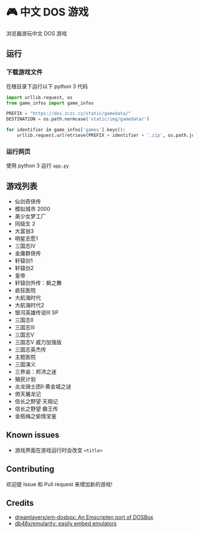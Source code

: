 # 🎮 中文 DOS 游戏

浏览器游玩中文 DOS 游戏

## 运行

### 下载游戏文件

在根目录下运行以下 python 3 代码

``` python
import urllib.request, os
from game_infos import game_infos

PREFIX = "https://dos.zczc.cz/static/gamedata/"
DESTINATION = os.path.normcase('static/img/gamedata/')

for identifier in game_infos['games'].keys():
    urllib.request.urlretrieve(PREFIX + identifier + '.zip', os.path.join(DESTINATION, identifier + '.zip'))
```

### 运行网页

使用 python 3 运行 `app.py`

## 游戏列表

* 仙剑奇侠传
* 模拟城市 2000
* 美少女梦工厂
* 同级生 2
* 大富翁3
* 明星志愿1
* 三国志IV
* 金庸群侠传
* 轩辕剑1
* 轩辕剑2
* 皇帝
* 轩辕剑外传：枫之舞
* 疯狂医院
* 大航海时代
* 大航海时代2
* 银河英雄传说III SP
* 三国志II
* 三国志III
* 三国志V
* 三国志V 威力加强版
* 三国志英杰传
* 主题医院
* 三国演义
* 三界谕：邦沛之迷
* 殖民计划
* 炎龙骑士团II‧黄金城之谜
* 倚天屠龙记
* 信长之野望·天翔记
* 信长之野望·霸王传
* 金瓶梅之偷情宝鉴


## Known issues

* 游戏界面在游戏运行时会改变 `<title>`

## Contributing

欢迎提 Issue 和 Pull request 来增加新的游戏!

## Credits

* [dreamlayers/em-dosbox: An Emscripten port of DOSBox](https://github.com/dreamlayers/em-dosbox)
* [db48x/emularity: easily embed emulators](https://github.com/db48x/emularity)